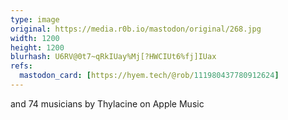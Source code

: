 ```yaml
---
type: image
original: https://media.r0b.io/mastodon/original/268.jpg
width: 1200
height: 1200
blurhash: U6RV@0t7~qRkIUay%Mj[?HWCIUt6%fj]IUax
refs:
  mastodon_card: [https://hyem.tech/@rob/111980437780912624]
---
```


and 74 musicians by Thylacine on Apple Music
